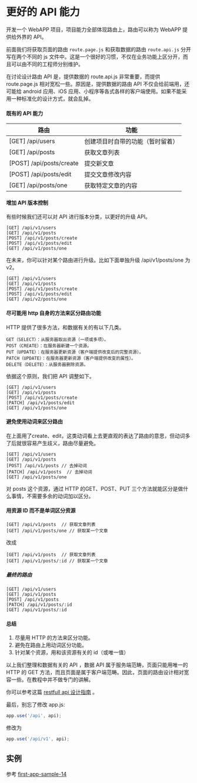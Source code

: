 # 更好的 API 能力

开发一个 WebAPP 项目，项目能力全部体现路由上，路由可以称为 WebAPP 提供给外界的 API。

前面我们将获取页面的路由 `route.page.js` 和获取数据的路由 `route.api.js` 分开写在两个不同的 js 文件中。这是一个很好的习惯，不仅在业务功能上区分开，而且可以由不同的工程师分别维护。

在讨论设计路由 API 是，提供数据的 route.api.js 非常重要，而提供 route.page.js 相对宽松一些。原因是，提供数据的路由 API 不仅会给前端用，还可能给 android 应用、iOS 应用、小程序等各式各样的客户端使用。如果不能采用一种标准化的设计方式，就会乱掉。

#### 既有的 API 能力

路由|功能
---|---
[GET] /api/users | 创建项目时自带的功能（暂时留着）
[GET] /api/posts | 获取文章列表
[POST] /api/posts/create | 提交新文章
[POST] /api/posts/edit | 提交文章修改内容
[GET] /api/posts/one | 获取特定文章的内容

#### 增加 API 版本控制

有些时候我们还可以对 API 进行版本分类，以更好的升级 API。

```
[GET] /api/v1/users
[GET] /api/v1/posts
[POST] /api/v1/posts/create
[POST] /api/v1/posts/edit
[GET] /api/v1/posts/one
```

在未来，你可以针对某个路由进行升级。比如下面单独升级 /api/v1/posts/one 为 v2。

```
[GET] /api/v1/users
[GET] /api/v1/posts
[POST] /api/v1/posts/create
[POST] /api/v1/posts/edit
[GET] /api/v2/posts/one
```
#### 尽可能用 http 自身的方法来区分路由功能

HTTP 提供了很多方法，和数据有关的有以下几类。

```
GET（SELECT）：从服务器取出资源（一项或多项）。
POST（CREATE）：在服务器新建一个资源。
PUT（UPDATE）：在服务器更新资源（客户端提供改变后的完整资源）。
PATCH（UPDATE）：在服务器更新资源（客户端提供改变的属性）。
DELETE（DELETE）：从服务器删除资源。
```

依据这个原则，我们把 API 调整如下。

```
[GET] /api/v1/users
[GET] /api/v1/posts
[POST] /api/v1/posts/create
[PATCH] /api/v1/posts/edit
[GET] /api/v1/posts/one
```

#### 避免使用动词来区分路由

在上面用了create、edit，这类动词看上去更直观的表达了路由的意思，但动词多了后就很容易产生歧义，路由尽量避免。

```
[GET] /api/v1/users
[GET] /api/v1/posts  
[POST] /api/v1/posts // 去掉动词
[PATCH] /api/v1/posts  // 去掉动词
[GET] /api/v1/posts/one
```

对 posts 这个资源，通过 HTTP 的GET、POST、PUT 三个方法就能区分是做什么事情，不需要多余的动词加以区分。

#### 用资源 ID 而不是单词区分资源

```
[GET] /api/v1/posts  // 获取文章列表
[GET] /api/v1/posts/one // 获取某一个文章
```

改成

```
[GET] /api/v1/posts  // 获取文章列表
[GET] /api/v1/posts/:id // 获取某一个文章
```

##### 最终的路由

```
[GET] /api/v1/users
[GET] /api/v1/posts  
[POST] /api/v1/posts
[PATCH] /api/v1/posts/:id
[GET] /api/v1/posts/:id
```

#### 总结

1. 尽量用 HTTP 的方法来区分功能。
2. 避免在路由上用动词区分功能。
3. 针对某个资源，用和该资源有关的 id（或唯一值）

以上我们整理和数据有关的 API ，数据 API 属于服务端范畴，页面只能用唯一的 HTTP 的 GET 方法，而且页面是属于客户端范畴。因此，页面的路由设计相对宽容一些。在教程中并不做专门的讲解。

你可以参考这篇 [restfull api 设计指南](http://www.ruanyifeng.com/blog/2014/05/restful_api.html) 。

最后，别忘了修改 app.js:

```js
app.use('/api', api);
```

修改为

```js
app.use('/api/v1', api);
```

## 实例

参考 [first-app-sample-14](https://github.com/xugy0926/learn-webapp-sample/tree/master/first-app-sample-14)
